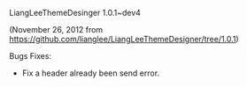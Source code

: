LiangLeeThemeDesinger 1.0.1~dev4

(November 26, 2012 from https://github.com/lianglee/LiangLeeThemeDesigner/tree/1.0.1)

Bugs Fixes:

* Fix a header already been send error. 